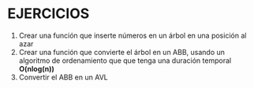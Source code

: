 # EJERCICIOS

1. Crear una función que inserte números en un árbol en una posición al azar
2. Crear una función que convierte el árbol en un ABB, usando un algoritmo de ordenamiento que
   que tenga una duración temporal **O(nlog(n))**
3. Convertir el ABB en un AVL
